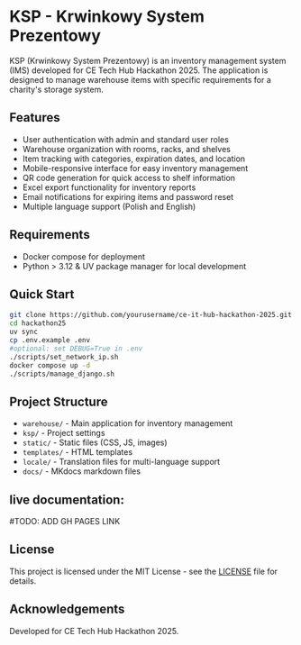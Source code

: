 # KSP - Krwinkowy System Prezentowy

KSP (Krwinkowy System Prezentowy) is an inventory management system (IMS) developed for CE Tech Hub Hackathon 2025. The application is designed to manage warehouse items with specific requirements for a charity's storage system.

## Features

- User authentication with admin and standard user roles
- Warehouse organization with rooms, racks, and shelves
- Item tracking with categories, expiration dates, and location
- Mobile-responsive interface for easy inventory management
- QR code generation for quick access to shelf information
- Excel export functionality for inventory reports
- Email notifications for expiring items and password reset
- Multiple language support (Polish and English)

## Requirements

- Docker compose for deployment
- Python > 3.12 & UV package manager for local development

## Quick Start
```bash
git clone https://github.com/yourusername/ce-it-hub-hackathon-2025.git hackathon25
cd hackathon25
uv sync
cp .env.example .env
#optional: set DEBUG=True in .env
./scripts/set_network_ip.sh
docker compose up -d
./scripts/manage_django.sh
```

## Project Structure

- `warehouse/` - Main application for inventory management
- `ksp/` - Project settings
- `static/` - Static files (CSS, JS, images)
- `templates/` - HTML templates
- `locale/` - Translation files for multi-language support
- `docs/` - MKdocs markdown files

## live documentation: 
#TODO: ADD GH PAGES LINK

## License

This project is licensed under the MIT License - see the [LICENSE](LICENSE) file for details.

## Acknowledgements

Developed for CE Tech Hub Hackathon 2025.